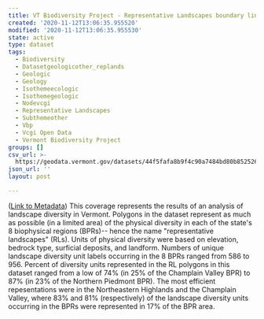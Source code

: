 ```yaml
---
title: VT Biodiversity Project - Representative Landscapes boundary lines
created: '2020-11-12T13:06:35.955520'
modified: '2020-11-12T13:06:35.955530'
state: active
type: dataset
tags:
  - Biodiversity
  - Datasetgeologicother_replands
  - Geologic
  - Geology
  - Isothemeecologic
  - Isothemegeologic
  - Nodevcgi
  - Representative Landscapes
  - Subthemeother
  - Vbp
  - Vcgi Open Data
  - Vermont Biodiversity Project
groups: []
csv_url: >-
  https://geodata.vermont.gov/datasets/44f5fafa8b9f4c90a7484bd80b852526_8.csv?outSR=%7B%22latestWkid%22%3A32145%2C%22wkid%22%3A32145%7D
json_url: ''
layout: post

---
```

(<a href='http://maps.vcgi.vermont.gov/gisdata/metadata/GeologicOther_REPLANDS.htm' target='_blank'>Link to Metadata</a>) This coverage represents the results of an analysis of landscape diversity in Vermont. Polygons in the dataset represent as much as possible (in a limited area) of the physical diversity in each of the state's 8 biophysical regions (BPRs)-- hence the name "representative landscapes" (RLs). Units of physical diversity were based on elevation, bedrock type, surficial deposits, and landform. Numbers of unique landscape diversity unit labels occurring in the 8 BPRs ranged from 586 to 956. Percent of diversity units represented in the RL polygons in this dataset ranged from a low of 74% (in 25% of the Champlain Valley BPR) to 87% (in 23% of the Northern Piedmont BPR). The most efficient repesentations were in the Northeastern Highlands and the Champlain Valley, where 83% and 81% (respectively) of the landscape diversity units occurring in the BPRs were represented in 17% of the BPR area.
